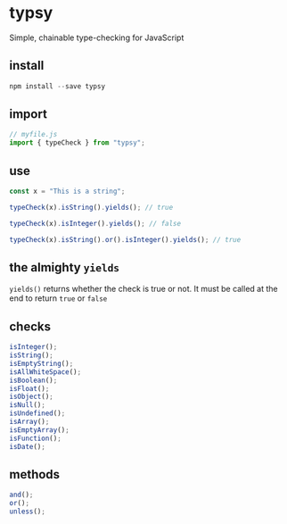 # typsy

Simple, chainable type-checking for JavaScript

## install

```js
npm install --save typsy
```

## import

```js
// myfile.js
import { typeCheck } from "typsy";
```

## use

```js
const x = "This is a string";

typeCheck(x).isString().yields(); // true

typeCheck(x).isInteger().yields(); // false

typeCheck(x).isString().or().isInteger().yields(); // true
```

## the almighty `yields`

`yields()` returns whether the check is true or not. It must be called at the end to return `true` or `false`

## checks

```js
isInteger();
isString();
isEmptyString();
isAllWhiteSpace();
isBoolean();
isFloat();
isObject();
isNull();
isUndefined();
isArray();
isEmptyArray();
isFunction();
isDate();
```

## methods

```js
and();
or();
unless();
```
